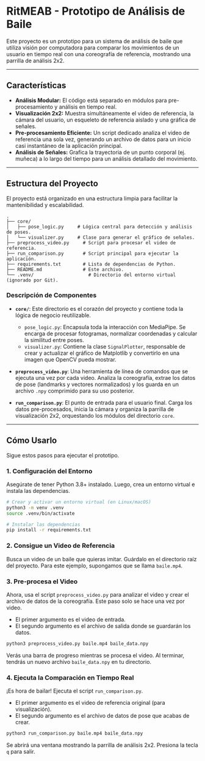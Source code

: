 # RitMEAB - Prototipo de Análisis de Baile

Este proyecto es un prototipo para un sistema de análisis de baile que utiliza visión por computadora para comparar los movimientos de un usuario en tiempo real con una coreografía de referencia, mostrando una parrilla de análisis 2x2.

---

## Características

- **Análisis Modular:** El código está separado en módulos para pre-procesamiento y análisis en tiempo real.
- **Visualización 2x2:** Muestra simultáneamente el video de referencia, la cámara del usuario, un esqueleto de referencia aislado y una gráfica de señales.
- **Pre-procesamiento Eficiente:** Un script dedicado analiza el video de referencia una sola vez, generando un archivo de datos para un inicio casi instantáneo de la aplicación principal.
- **Análisis de Señales:** Grafica la trayectoria de un punto corporal (ej. muñeca) a lo largo del tiempo para un análisis detallado del movimiento.

---

## Estructura del Proyecto

El proyecto está organizado en una estructura limpia para facilitar la mantenibilidad y escalabilidad.

```
.
├── core/
│   ├── pose_logic.py     # Lógica central para detección y análisis de poses.
│   └── visualizer.py     # Clase para generar el gráfico de señales.
├── preprocess_video.py     # Script para procesar el video de referencia.
├── run_comparison.py       # Script principal para ejecutar la aplicación.
├── requirements.txt        # Lista de dependencias de Python.
├── README.md               # Este archivo.
└── .venv/                    # Directorio del entorno virtual (ignorado por Git).
```

### Descripción de Componentes

- **`core/`**: Este directorio es el corazón del proyecto y contiene toda la lógica de negocio reutilizable.

  - `pose_logic.py`: Encapsula toda la interacción con MediaPipe. Se encarga de procesar fotogramas, normalizar coordenadas y calcular la similitud entre poses.
  - `visualizer.py`: Contiene la clase `SignalPlotter`, responsable de crear y actualizar el gráfico de Matplotlib y convertirlo en una imagen que OpenCV pueda mostrar.

- **`preprocess_video.py`**: Una herramienta de línea de comandos que se ejecuta una vez por cada video. Analiza la coreografía, extrae los datos de pose (landmarks y vectores normalizados) y los guarda en un archivo `.npy` comprimido para su uso posterior.

- **`run_comparison.py`**: El punto de entrada para el usuario final. Carga los datos pre-procesados, inicia la cámara y organiza la parrilla de visualización 2x2, orquestando los módulos del directorio `core`.

---

## Cómo Usarlo

Sigue estos pasos para ejecutar el prototipo.

### 1. Configuración del Entorno

Asegúrate de tener Python 3.8+ instalado. Luego, crea un entorno virtual e instala las dependencias.

```bash
# Crear y activar un entorno virtual (en Linux/macOS)
python3 -m venv .venv
source .venv/bin/activate

# Instalar las dependencias
pip install -r requirements.txt
```

### 2. Consigue un Video de Referencia

Busca un video de un baile que quieras imitar. Guárdalo en el directorio raíz del proyecto. Para este ejemplo, supongamos que se llama `baile.mp4`.

### 3. Pre-procesa el Video

Ahora, usa el script `preprocess_video.py` para analizar el video y crear el archivo de datos de la coreografía. Este paso solo se hace una vez por video.

- El primer argumento es el video de entrada.
- El segundo argumento es el archivo de salida donde se guardarán los datos.

```bash
python3 preprocess_video.py baile.mp4 baile_data.npy
```

Verás una barra de progreso mientras se procesa el video. Al terminar, tendrás un nuevo archivo `baile_data.npy` en tu directorio.

### 4. Ejecuta la Comparación en Tiempo Real

¡Es hora de bailar! Ejecuta el script `run_comparison.py`.

- El primer argumento es el video de referencia original (para visualización).
- El segundo argumento es el archivo de datos de pose que acabas de crear.

```bash
python3 run_comparison.py baile.mp4 baile_data.npy
```

Se abrirá una ventana mostrando la parrilla de análisis 2x2. Presiona la tecla `q` para salir.
